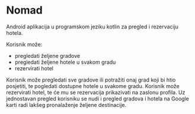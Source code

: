 # Nomad

Android aplikacija u programskom jeziku kotlin za pregled i rezervaciju hotela.

Korisnik može: 
- pregledati željene gradove
- pregledati željene hotele u svakom gradu
- rezervirati hotel

Korisnik može pregledati sve gradove ili potražiti onaj grad koji bi htio posjetiti, te pogledati dostupne hotele u svakome gradu. 
Korisnik može rezervirati hotel, te će mu se rezervacija prikazivati na zaslonu profila. 
Uz jednostavan pregled korisniku se nudi i pregled gradova i hotela na Google karti radi lakšeg pronalaženje željene destinacije. 
